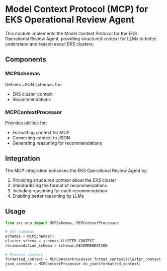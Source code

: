 # Model Context Protocol (MCP) for EKS Operational Review Agent

This module implements the Model Context Protocol for the EKS Operational Review Agent, providing structured context for LLMs to better understand and reason about EKS clusters.

## Components

### MCPSchemas

Defines JSON schemas for:
- EKS cluster context
- Recommendations

### MCPContextProcessor

Provides utilities for:
- Formatting context for MCP
- Converting context to JSON
- Generating reasoning for recommendations

## Integration

The MCP integration enhances the EKS Operational Review Agent by:

1. Providing structured context about the EKS cluster
2. Standardizing the format of recommendations
3. Including reasoning for each recommendation
4. Enabling better reasoning by LLMs

## Usage

```python
from src.mcp import MCPSchemas, MCPContextProcessor

# Get schemas
schemas = MCPSchemas()
cluster_schema = schemas.CLUSTER_CONTEXT
recommendation_schema = schemas.RECOMMENDATION

# Process context
formatted_context = MCPContextProcessor.format_context(cluster_context, recommendations)
json_context = MCPContextProcessor.to_json(formatted_context)
```